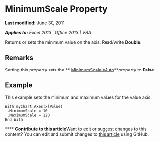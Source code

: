 
# MinimumScale Property

 **Last modified:** June 30, 2011

 _**Applies to:** Excel 2013 | Office 2013 | VBA_

Returns or sets the minimum value on the axis. Read/write  **Double**.


## Remarks

Setting this property sets the  ** [MinimumScaleIsAuto](95ed7a2b-efda-b05a-da2e-789a166a97c8.md)**property to  **False**.


## Example

This example sets the minimum and maximum values for the value axis.


```
With myChart.Axes(xlValue) 
 .MinimumScale = 10 
 .MaximumScale = 120 
End With
```


****   **Contribute to this article**Want to edit or suggest changes to this content? You can edit and submit changes to  [this article](https://github.com/jhershey00/VBA_Excel_Test/OpenXMLCon/articles/4aca27ef-c1af-e74e-8ca5-6a3fc1aefaa2.md) using GitHub.

